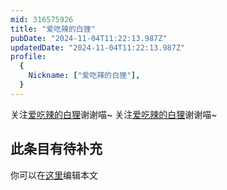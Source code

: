 ```yaml
---
mid: 316575926
title: "爱吃辣的白狸"
pubDate: "2024-11-04T11:22:13.987Z"
updatedDate: "2024-11-04T11:22:13.987Z"
profile:
  {
    Nickname: ["爱吃辣的白狸"],
  }
---
```


关注[爱吃辣的白狸](https://space.bilibili.com/316575926)谢谢喵~ 关注[爱吃辣的白狸](https://space.bilibili.com/316575926)谢谢喵~

## 此条目有待补充
你可以在[这里](https://github.com/Yuhanawa/VTuber.ICU-Content/edit/master/v/爱吃辣的白狸/index.md)编辑本文
